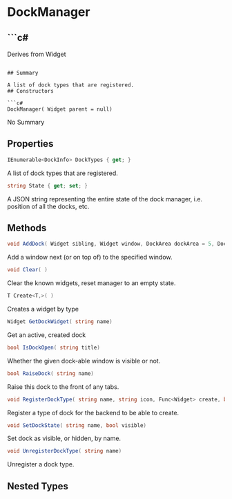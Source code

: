 # DockManager

## ```c#
Derives from Widget
```

## Summary

A list of dock types that are registered.
## Constructors

```c#
DockManager( Widget parent = null) 
```
No Summary
## Properties

```c#
IEnumerable<DockInfo> DockTypes { get; } 
```
A list of dock types that are registered.
```c#
string State { get; set; } 
```
A JSON string representing the entire state of the dock manager, i.e. position of all the docks, etc.
## Methods

```c#
void AddDock( Widget sibling, Widget window, DockArea dockArea = 5, DockProperty properties = 0, float split = 0.5) 
```
Add a window next (or on top of) to the specified window.
```c#
void Clear( ) 
```
Clear the known widgets, reset manager to an empty state.
```c#
T Create<T,>( ) 
```
Creates a widget by type
```c#
Widget GetDockWidget( string name) 
```
Get an active, created dock
```c#
bool IsDockOpen( string title) 
```
Whether the given dock-able window is visible or not.
```c#
bool RaiseDock( string name) 
```
Raise this dock to the front of any tabs.
```c#
void RegisterDockType( string name, string icon, Func<Widget> create, bool deleteOnClose = true) 
```
Register a type of dock for the backend to be able to create.
```c#
void SetDockState( string name, bool visible) 
```
Set dock as visible, or hidden, by name.
```c#
void UnregisterDockType( string name) 
```
Unregister a dock type.
## Nested Types

